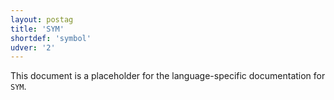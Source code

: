 ```yaml
---
layout: postag
title: 'SYM'
shortdef: 'symbol'
udver: '2'
---
```


This document is a placeholder for the language-specific documentation
for `SYM`.
